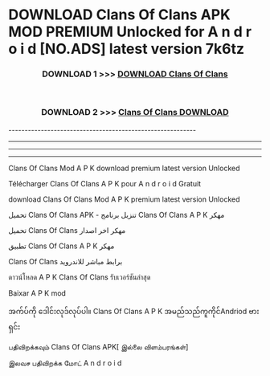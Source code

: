 # DOWNLOAD Clans Of Clans  APK MOD PREMIUM Unlocked for A n d r o i d [NO.ADS] latest version 7k6tz 



<div align="center">

<h3>DOWNLOAD 1 >>> <a href="https://getmod2.web.app/?judul=Clans Of Clans ">DOWNLOAD Clans Of Clans </a></h3><br>

<h3>DOWNLOAD 2 >>> <a href="https://getmod2.web.app/?judul=Clans Of Clans ">Clans Of Clans  DOWNLOAD </a></h3>

</div>
----------------------------------------------------------

----------------------------------------------------------

----------------------------------------------------------

----------------------------------------------------------

Clans Of Clans  Mod A P K download premium latest version Unlocked

Télécharger Clans Of Clans  A P K pour A n d r o i d Gratuit

download Clans Of Clans  Mod A P K premium latest version Unlocked

تحميل Clans Of Clans  APK - تنزيل برنامج Clans Of Clans  A P K مهكر

تحميل Clans Of Clans  مهكر اخر اصدار

تطبيق Clans Of Clans  A P K مهكر

Clans Of Clans  برابط مباشر للاندرويد

ดาวน์โหลด A P K Clans Of Clans  รับเวอร์ชันล่าสุด

Baixar A P K mod

အက်ပ်ကို ဒေါင်းလုဒ်လုပ်ပါ။ Clans Of Clans  A P K အမည်သည်ကူကိုင်Andriod ဗားရှင်း

பதிவிறக்கவும் Clans Of Clans  APK[ இல்லை விளம்பரங்கள்] 
 
இலவச பதிவிறக்க மோட் A n d r o i d



